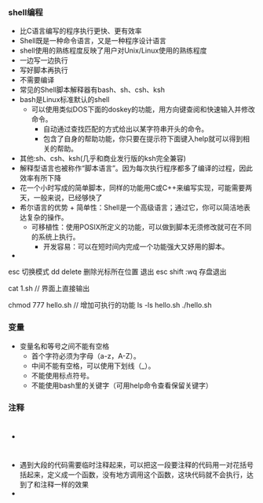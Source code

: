 ### shell编程
+ 比C语言编写的程序执行更快、更有效率
+ Shell既是一种命令语言，又是一种程序设计语言
+ shell使用的熟练程度反映了用户对Unix/Linux使用的熟练程度
+ 一边写一边执行
+ 写好脚本再执行
+ 不需要编译
+ 常见的Shell脚本解释器有bash、sh、csh、ksh
+ bash是Linux标准默认的shell
	+ 可以使用类似DOS下面的doskey的功能，用方向键查阅和快速输入并修改命令。
     	+ 自动通过查找匹配的方式给出以某字符串开头的命令。
    	+ 包含了自身的帮助功能，你只要在提示符下面键入help就可以得到相关的帮助。
+ 其他:sh、csh、ksh(几乎和商业发行版的ksh完全兼容)
+ 解释型语言也被称作“脚本语言”。因为每次执行程序都多了编译的过程，因此效率有所下降
+ 花一个小时写成的简单脚本，同样的功能用C或C++来编写实现，可能需要两天，一般来说，已经够快了
+ 希尔语言的优势
    	+ 简单性：Shell是一个高级语言；通过它，你可以简洁地表达复杂的操作。
  	+ 可移植性：使用POSIX所定义的功能，可以做到脚本无须修改就可在不同的系统上执行。
    	+ 开发容易：可以在短时间内完成一个功能强大又妤用的脚本。
+



esc 切换模式
dd
delete 删除光标所在位置
退出 esc
shift :wq 存盘退出

cat 1.sh // 界面上直接输出

chmod 777 hello.sh // 增加可执行的功能
ls -ls hello.sh
./hello.sh

### 变量
+ 变量名和等号之间不能有空格
	+ 首个字符必须为字母（a-z，A-Z）。
	+ 中间不能有空格，可以使用下划线（_）。
	+ 不能使用标点符号。
	+ 不能使用bash里的关键字（可用help命令查看保留关键字）

### 注释
+ #
+ 遇到大段的代码需要临时注释起来，可以把这一段要注释的代码用一对花括号括起来，定义成一个函数，没有地方调用这个函数，这块代码就不会执行，达到了和注释一样的效果
+ 
